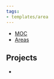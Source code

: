 ```yaml
---
tags:
- templates/area
---
```


<nav aria-label="Breadcrumb" class="breadcrumb">
    <ul>
        <li><a href="obsidian://advanced-uri?vault=Donaldo&filepath=MOC&line=1">MOC</a></li>
        <li><a href="obsidian://advanced-uri?vault=Donaldo&filepath=/PARA/2. Areas/2. Areas">Areas</a></li>
    </ul>
</nav>

## Projects

- 